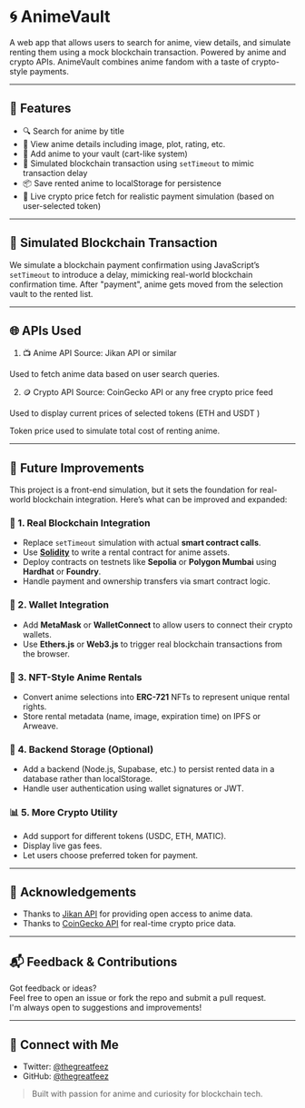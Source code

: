 # 🌀 AnimeVault

A web app that allows users to search for anime, view details, and simulate renting them using a mock blockchain transaction. Powered by anime and crypto APIs. AnimeVault combines anime fandom with a taste of crypto-style payments.

---

## 🚀 Features

- 🔍 Search for anime by title
- 📄 View anime details including image, plot, rating, etc.
- 🛒 Add anime to your vault (cart-like system)
- 💸 Simulated blockchain transaction using `setTimeout` to mimic transaction delay
- 📦 Save rented anime to localStorage for persistence
- 💱 Live crypto price fetch for realistic payment simulation (based on user-selected token)

---

## 🧠 Simulated Blockchain Transaction

We simulate a blockchain payment confirmation using JavaScript’s `setTimeout` to introduce a delay, mimicking real-world blockchain confirmation time. After "payment", anime gets moved from the selection vault to the rented list.

---

## 🌐 APIs Used

1. 📺 Anime API
Source: Jikan API or similar

Used to fetch anime data based on user search queries.

2. 🪙 Crypto API
Source: CoinGecko API or any free crypto price feed

Used to display current prices of selected tokens (ETH and USDT )

Token price used to simulate total cost of renting anime.

---

## 🚧 Future Improvements

This project is a front-end simulation, but it sets the foundation for real-world blockchain integration. Here’s what can be improved and expanded:

### 🔗 1. Real Blockchain Integration
- Replace `setTimeout` simulation with actual **smart contract calls**.
- Use [**Solidity**](https://soliditylang.org/) to write a rental contract for anime assets.
- Deploy contracts on testnets like **Sepolia** or **Polygon Mumbai** using **Hardhat** or **Foundry**.
- Handle payment and ownership transfers via smart contract logic.

### 🦊 2. Wallet Integration
- Add **MetaMask** or **WalletConnect** to allow users to connect their crypto wallets.
- Use **Ethers.js** or **Web3.js** to trigger real blockchain transactions from the browser.

### 🧾 3. NFT-Style Anime Rentals
- Convert anime selections into **ERC-721** NFTs to represent unique rental rights.
- Store rental metadata (name, image, expiration time) on IPFS or Arweave.

### 💽 4. Backend Storage (Optional)
- Add a backend (Node.js, Supabase, etc.) to persist rented data in a database rather than localStorage.
- Handle user authentication using wallet signatures or JWT.

### 📊 5. More Crypto Utility
- Add support for different tokens (USDC, ETH, MATIC).
- Display live gas fees.
- Let users choose preferred token for payment.

---

## 🙏 Acknowledgements

- Thanks to [Jikan API](https://jikan.moe) for providing open access to anime data.
- Thanks to [CoinGecko API](https://www.coingecko.com/en/api) for real-time crypto price data.

---

## 📬 Feedback & Contributions

Got feedback or ideas?  
Feel free to open an issue or fork the repo and submit a pull request.  
I'm always open to suggestions and improvements!

---

## 🔗 Connect with Me

- Twitter: [@thegreatfeez](https://twitter.com/thegreatfeez)
- GitHub: [@thegreatfeez](https://github.com/thegreatfeez)

> Built with passion for anime and curiosity for blockchain tech.

